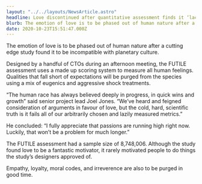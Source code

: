 ```yaml
---
layout: "../../layouts/NewsArticle.astro"
headline: Love discontinued after quantitative assessment finds it ‘lacking in value’
blurb: The emotion of love is to be phased out of human nature after a cutting edge study found it to be incompatible with planetary culture.
date: 2020-10-23T15:51:47.000Z
---
```


The emotion of love is to be phased out of human nature after a cutting edge study found it to be incompatible with planetary culture.

Designed by a handful of CTOs during an afternoon meeting, the FUTILE assessment uses a made up scoring system to measure all human feelings. Qualities that fall short of expectations will be purged from the species using a mix of eugenics and aggressive shock treatments.

“The human race has always believed deeply in progress, in quick wins and growth” said senior project lead Joel Jones. “We’ve heard and feigned consideration of arguments in favour of love, but the cold, hard, scientific truth is it fails all of our arbitrarily chosen and lazily measured metrics.”

He concluded: “I fully appreciate that passions are running high right now. Luckily, that won’t be a problem for much longer.”

The FUTILE assessment had a sample size of 8,748,006. Although the study found love to be a fantastic motivator, it rarely motivated people to do things the study’s designers approved of.

Empathy, loyalty, moral codes, and irreverence are also to be purged in good time.
